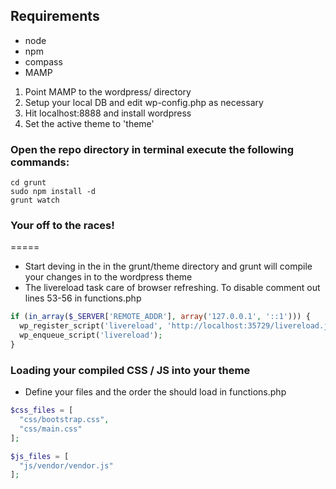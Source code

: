 ## Requirements
- node
- npm
- compass
- MAMP


1. Point MAMP to the wordpress/ directory
2. Setup your local DB and edit wp-config.php as necessary
3. Hit localhost:8888 and install wordpress
4. Set the active theme to 'theme'

### Open the repo directory in terminal execute the following commands:
```
cd grunt
sudo npm install -d
grunt watch
```
### Your off to the races!
=====
- Start deving in the in the grunt/theme directory and grunt will compile your changes in to the wordpress theme
- The livereload task care of browser refreshing. To disable comment out lines 53-56 in functions.php

```PHP
if (in_array($_SERVER['REMOTE_ADDR'], array('127.0.0.1', '::1'))) {
  wp_register_script('livereload', 'http://localhost:35729/livereload.js?snipver=1', null, false, true);
  wp_enqueue_script('livereload');
}
```

### Loading your compiled CSS / JS into your theme
- Define your files and the order the should load in functions.php

```PHP
$css_files = [ 
  "css/bootstrap.css",
  "css/main.css"
];

$js_files = [ 
  "js/vendor/vendor.js"
];
```
